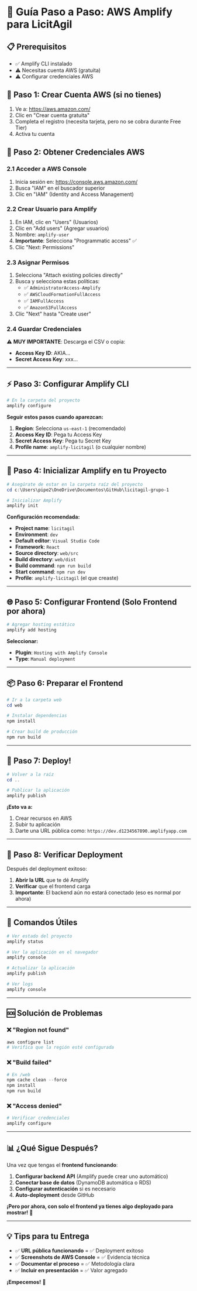 # 🚀 Guía Paso a Paso: AWS Amplify para LicitAgil

## 📋 **Prerequisitos**
- ✅ Amplify CLI instalado
- ⚠️ Necesitas cuenta AWS (gratuita)
- ⚠️ Configurar credenciales AWS

## 🔐 **Paso 1: Crear Cuenta AWS (si no tienes)**

1. Ve a: https://aws.amazon.com/
2. Clic en "Crear cuenta gratuita"
3. Completa el registro (necesita tarjeta, pero no se cobra durante Free Tier)
4. Activa tu cuenta

## 🔑 **Paso 2: Obtener Credenciales AWS**

### 2.1 Acceder a AWS Console
1. Inicia sesión en: https://console.aws.amazon.com/
2. Busca "IAM" en el buscador superior
3. Clic en "IAM" (Identity and Access Management)

### 2.2 Crear Usuario para Amplify
1. En IAM, clic en "Users" (Usuarios)
2. Clic en "Add users" (Agregar usuarios)
3. Nombre: `amplify-user`
4. **Importante**: Selecciona "Programmatic access" ✅
5. Clic "Next: Permissions"

### 2.3 Asignar Permisos
1. Selecciona "Attach existing policies directly"
2. Busca y selecciona estas políticas:
   - ✅ `AdministratorAccess-Amplify`
   - ✅ `AWSCloudFormationFullAccess`
   - ✅ `IAMFullAccess`
   - ✅ `AmazonS3FullAccess`
3. Clic "Next" hasta "Create user"

### 2.4 Guardar Credenciales
⚠️ **MUY IMPORTANTE**: Descarga el CSV o copia:
- **Access Key ID**: AKIA...
- **Secret Access Key**: xxx...

---

## ⚡ **Paso 3: Configurar Amplify CLI**

```powershell
# En la carpeta del proyecto
amplify configure
```

**Seguir estos pasos cuando aparezcan:**

1. **Region**: Selecciona `us-east-1` (recomendado)
2. **Access Key ID**: Pega tu Access Key
3. **Secret Access Key**: Pega tu Secret Key
4. **Profile name**: `amplify-licitagil` (o cualquier nombre)

---

## 🚀 **Paso 4: Inicializar Amplify en tu Proyecto**

```powershell
# Asegúrate de estar en la carpeta raíz del proyecto
cd c:\Users\pipe2\OneDrive\Documentos\GitHub\licitagil-grupo-1

# Inicializar Amplify
amplify init
```

**Configuración recomendada:**
- **Project name**: `licitagil`
- **Environment**: `dev`
- **Default editor**: `Visual Studio Code`
- **Framework**: `React`
- **Source directory**: `web/src`
- **Build directory**: `web/dist`
- **Build command**: `npm run build`
- **Start command**: `npm run dev`
- **Profile**: `amplify-licitagil` (el que creaste)

---

## 🌐 **Paso 5: Configurar Frontend (Solo Frontend por ahora)**

```powershell
# Agregar hosting estático
amplify add hosting
```

**Seleccionar:**
- **Plugin**: `Hosting with Amplify Console`
- **Type**: `Manual deployment`

---

## 📦 **Paso 6: Preparar el Frontend**

```powershell
# Ir a la carpeta web
cd web

# Instalar dependencias
npm install

# Crear build de producción
npm run build
```

---

## 🚀 **Paso 7: Deploy!**

```powershell
# Volver a la raíz
cd ..

# Publicar la aplicación
amplify publish
```

**¡Esto va a:**
1. Crear recursos en AWS
2. Subir tu aplicación
3. Darte una URL pública como: `https://dev.d1234567890.amplifyapp.com`

---

## 🎯 **Paso 8: Verificar Deployment**

Después del deployment exitoso:

1. **Abrir la URL** que te dé Amplify
2. **Verificar** que el frontend carga
3. **Importante**: El backend aún no estará conectado (eso es normal por ahora)

---

## 🔧 **Comandos Útiles**

```powershell
# Ver estado del proyecto
amplify status

# Ver la aplicación en el navegador
amplify console

# Actualizar la aplicación
amplify publish

# Ver logs
amplify console
```

---

## 🆘 **Solución de Problemas**

### ❌ **"Region not found"**
```powershell
aws configure list
# Verifica que la región esté configurada
```

### ❌ **"Build failed"**
```powershell
# En /web
npm cache clean --force
npm install
npm run build
```

### ❌ **"Access denied"**
```powershell
# Verificar credenciales
amplify configure
```

---

## 📊 **¿Qué Sigue Después?**

Una vez que tengas el **frontend funcionando**:

1. **Configurar backend API** (Amplify puede crear uno automático)
2. **Conectar base de datos** (DynamoDB automática o RDS)
3. **Configurar autenticación** si es necesario
4. **Auto-deployment** desde GitHub

**¡Pero por ahora, con solo el frontend ya tienes algo deployado para mostrar!** 🎉

---

## 💡 **Tips para tu Entrega**

- ✅ **URL pública funcionando** = ✅ Deployment exitoso
- ✅ **Screenshots de AWS Console** = ✅ Evidencia técnica
- ✅ **Documentar el proceso** = ✅ Metodología clara
- ✅ **Incluir en presentación** = ✅ Valor agregado

**¡Empecemos!** 🚀